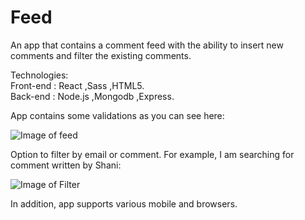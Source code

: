 # Feed
An app that contains a comment feed with the ability to insert new comments and filter the existing comments.

Technologies:\
Front-end : React ,Sass ,HTML5.\
Back-end : Node.js ,Mongodb ,Express.

App contains some validations as you can see here:

![Image of feed](https://res.cloudinary.com/dtwqtpteb/image/upload/v1583350560/bush4ev7ymvhiglqbpof.png)

Option to filter by email or comment. For example, I am searching for comment written by Shani:

![Image of Filter](https://res.cloudinary.com/dtwqtpteb/image/upload/v1583350755/nypxlqukrhksqwwlid1u.png)


In addition, app supports various mobile and browsers.
